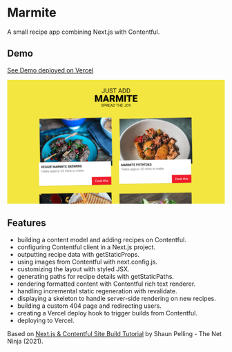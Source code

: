 # Marmite

A small recipe app combining Next.js with Contentful.

## Demo

[See Demo deployed on Vercel](https://justaddmarmite.vercel.app/)

<p align="center">
        <img src="screenshot.png">
</p>

## Features

- building a content model and adding recipes on Contentful.
- configuring Contentful client in a Next.js project.
- outputting recipe data with getStaticProps.
- using images from Contentful with next.config.js.
- customizing the layout with styled JSX.
- generating paths for recipe details with getStaticPaths.
- rendering formatted content with Contentful rich text renderer.
- handling incremental static regeneration with revalidate.
- displaying a skeleton to handle server-side rendering on new recipes.
- building a custom 404 page and redirecting users.
- creating a Vercel deploy hook to trigger builds from Contentful.
- deploying to Vercel.

Based on [Next.js & Contentful Site Build Tutorial](https://www.youtube.com/watch?v=m9mNsYJbkNg&list=PL4cUxeGkcC9jClk8wl1yJcN3Zlrr8YSA1) by Shaun Pelling - The Net Ninja (2021).

